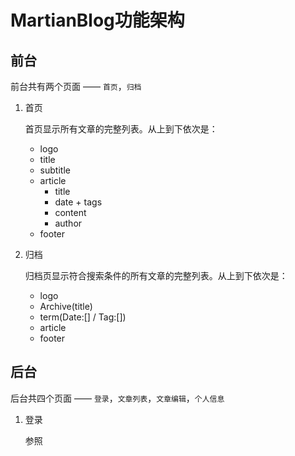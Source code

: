 MartianBlog功能架构
=================

前台
---

前台共有两个页面 —— `首页`，`归档`

1. 首页

	首页显示所有文章的完整列表。从上到下依次是：
	
	+ logo
	+ title
	+ subtitle
	+ article
		+ title
		+ date + tags
		+ content
		+ author
	+ footer
	
2. 归档

	归档页显示符合搜索条件的所有文章的完整列表。从上到下依次是：
	
	+ logo
	+ Archive(title)
	+ term(Date:[] / Tag:[])
	+ article
	+ footer
	

后台
---

后台共四个页面 —— `登录`，`文章列表`，`文章编辑`，`个人信息`

1. 登录
	
	参照
